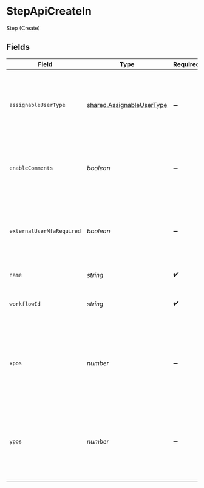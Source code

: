 # StepApiCreateIn

Step (Create)


## Fields

| Field                                                                                            | Type                                                                                             | Required                                                                                         | Description                                                                                      | Example                                                                                          |
| ------------------------------------------------------------------------------------------------ | ------------------------------------------------------------------------------------------------ | ------------------------------------------------------------------------------------------------ | ------------------------------------------------------------------------------------------------ | ------------------------------------------------------------------------------------------------ |
| `assignableUserType`                                                                             | [shared.AssignableUserType](../../../sdk/models/shared/assignableusertype.md)                    | :heavy_minus_sign:                                                                               | Indicates which users are allowed to be assigned this step on a record (defaults to APP_USERS)   | APP_USERS                                                                                        |
| `enableComments`                                                                                 | *boolean*                                                                                        | :heavy_minus_sign:                                                                               | Whether comments are displayed on a step (defaults to false)                                     | false                                                                                            |
| `externalUserMfaRequired`                                                                        | *boolean*                                                                                        | :heavy_minus_sign:                                                                               | Whether MFA is required for external users to access this step. (defaults to false)              | false                                                                                            |
| `name`                                                                                           | *string*                                                                                         | :heavy_check_mark:                                                                               | The name of the step                                                                             | Identify Risk                                                                                    |
| `workflowId`                                                                                     | *string*                                                                                         | :heavy_check_mark:                                                                               | The unique ID of the parent workflow of the step                                                 | a1b2c3d4                                                                                         |
| `xpos`                                                                                           | *number*                                                                                         | :heavy_minus_sign:                                                                               | The x-coordinate of the step in the application builder (must not be less than 0, defaults to 0) | 20                                                                                               |
| `ypos`                                                                                           | *number*                                                                                         | :heavy_minus_sign:                                                                               | The y-coordinate of the step in the application builder (must not be less than 0, defaults to 0) | 20                                                                                               |